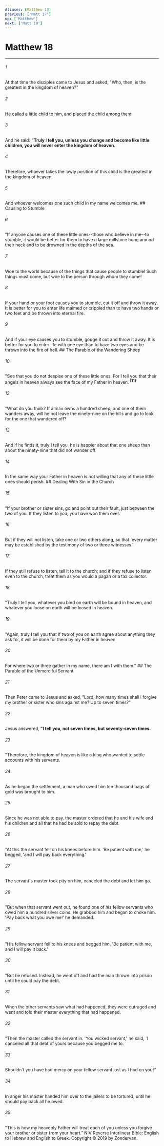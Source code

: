 ```yaml
---
Aliases: [Matthew 18]
previous: ['Matt 17']
up: ['Matthew']
next: ['Matt 19']
---
```

# Matthew 18

***


###### 1 
At that time the disciples came to Jesus and asked, "Who, then, is the greatest in the kingdom of heaven?" 

###### 2 
He called a little child to him, and placed the child among them. 

###### 3 
And he said: **"Truly I tell you, unless you change and become like little children, you will never enter the kingdom of heaven.** 

###### 4 
Therefore, whoever takes the lowly position of this child is the greatest in the kingdom of heaven. 

###### 5 
And whoever welcomes one such child in my name welcomes me. ## Causing to Stumble 

###### 6 
"If anyone causes one of these little ones--those who believe in me--to stumble, it would be better for them to have a large millstone hung around their neck and to be drowned in the depths of the sea. 

###### 7 
Woe to the world because of the things that cause people to stumble! Such things must come, but woe to the person through whom they come! 

###### 8 
If your hand or your foot causes you to stumble, cut it off and throw it away. It is better for you to enter life maimed or crippled than to have two hands or two feet and be thrown into eternal fire. 

###### 9 
And if your eye causes you to stumble, gouge it out and throw it away. It is better for you to enter life with one eye than to have two eyes and be thrown into the fire of hell. ## The Parable of the Wandering Sheep 

###### 10 
"See that you do not despise one of these little ones. For I tell you that their angels in heaven always see the face of my Father in heaven. **<sup class="versenum">[11]</sup>** 

###### 12 
"What do you think? If a man owns a hundred sheep, and one of them wanders away, will he not leave the ninety-nine on the hills and go to look for the one that wandered off? 

###### 13 
And if he finds it, truly I tell you, he is happier about that one sheep than about the ninety-nine that did not wander off. 

###### 14 
In the same way your Father in heaven is not willing that any of these little ones should perish. ## Dealing With Sin in the Church 

###### 15 
"If your brother or sister sins, go and point out their fault, just between the two of you. If they listen to you, you have won them over. 

###### 16 
But if they will not listen, take one or two others along, so that 'every matter may be established by the testimony of two or three witnesses.' 

###### 17 
If they still refuse to listen, tell it to the church; and if they refuse to listen even to the church, treat them as you would a pagan or a tax collector. 

###### 18 
"Truly I tell you, whatever you bind on earth will be bound in heaven, and whatever you loose on earth will be loosed in heaven. 

###### 19 
"Again, truly I tell you that if two of you on earth agree about anything they ask for, it will be done for them by my Father in heaven. 

###### 20 
For where two or three gather in my name, there am I with them." ## The Parable of the Unmerciful Servant 

###### 21 
Then Peter came to Jesus and asked, "Lord, how many times shall I forgive my brother or sister who sins against me? Up to seven times?" 

###### 22 
Jesus answered, **"I tell you, not seven times, but seventy-seven times.** 

###### 23 
"Therefore, the kingdom of heaven is like a king who wanted to settle accounts with his servants. 

###### 24 
As he began the settlement, a man who owed him ten thousand bags of gold was brought to him. 

###### 25 
Since he was not able to pay, the master ordered that he and his wife and his children and all that he had be sold to repay the debt. 

###### 26 
"At this the servant fell on his knees before him. 'Be patient with me,' he begged, 'and I will pay back everything.' 

###### 27 
The servant's master took pity on him, canceled the debt and let him go. 

###### 28 
"But when that servant went out, he found one of his fellow servants who owed him a hundred silver coins. He grabbed him and began to choke him. 'Pay back what you owe me!' he demanded. 

###### 29 
"His fellow servant fell to his knees and begged him, 'Be patient with me, and I will pay it back.' 

###### 30 
"But he refused. Instead, he went off and had the man thrown into prison until he could pay the debt. 

###### 31 
When the other servants saw what had happened, they were outraged and went and told their master everything that had happened. 

###### 32 
"Then the master called the servant in. 'You wicked servant,' he said, 'I canceled all that debt of yours because you begged me to. 

###### 33 
Shouldn't you have had mercy on your fellow servant just as I had on you?' 

###### 34 
In anger his master handed him over to the jailers to be tortured, until he should pay back all he owed. 

###### 35 
"This is how my heavenly Father will treat each of you unless you forgive your brother or sister from your heart." NIV Reverse Interlinear Bible: English to Hebrew and English to Greek. Copyright © 2019 by Zondervan.

